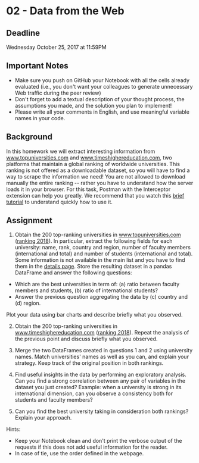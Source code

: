 # 02 - Data from the Web

## Deadline
Wednesday October 25, 2017 at 11:59PM

## Important Notes
* Make sure you push on GitHub your Notebook with all the cells already evaluated (i.e., you don't want your colleagues to generate unnecessary Web traffic during the peer review)
* Don't forget to add a textual description of your thought process, the assumptions you made, and the solution you plan to implement!
* Please write all your comments in English, and use meaningful variable names in your code.

## Background
In this homework we will extract interesting information from www.topuniversities.com and www.timeshighereducation.com, two platforms that maintain a global ranking of worldwide universities. This ranking is not offered as a downloadable dataset, so you will have to find a way to scrape the information we need!
You are not allowed to download manually the entire ranking -- rather you have to understand how the server loads it in your browser. For this task, Postman with the Interceptor extension can help you greatly. We recommend that you watch this [brief tutorial](https://www.youtube.com/watch?v=jBjXVrS8nXs&list=PLM-7VG-sgbtD8qBnGeQM5nvlpqB_ktaLZ&autoplay=1) to understand quickly how to use it.

## Assignment
1. Obtain the 200 top-ranking universities in www.topuniversities.com ([ranking 2018](https://www.topuniversities.com/university-rankings/world-university-rankings/2018)). In particular, extract the following fields for each university: name, rank, country and region, number of faculty members (international and total) and number of students (international and total). Some information is not available in the main list and you have to find them in the [details page](https://www.topuniversities.com/universities/ecole-polytechnique-fédérale-de-lausanne-epfl).
  Store the resulting dataset in a pandas DataFrame and answer the following questions:
- Which are the best universities in term of: (a) ratio between faculty members and students, (b) ratio of international students?
- Answer the previous question aggregating the data by (c) country and (d) region.

Plot your data using bar charts and describe briefly what you observed.

2. Obtain the 200 top-ranking universities in www.timeshighereducation.com ([ranking 2018](http://timeshighereducation.com/world-university-rankings/2018/world-ranking)). Repeat the analysis of the previous point and discuss briefly what you observed.

3. Merge the two DataFrames created in questions 1 and 2 using university names. Match universities' names as 
   well as you can, and explain your strategy. Keep track of the original position in both rankings.

4. Find useful insights in the data by performing an exploratory analysis. Can you find a strong correlation between any pair of variables in the dataset you just created? Example: when a university is strong in its international dimension, can you observe a consistency both for students and faculty members?

5. Can you find the best university taking in consideration both rankings? Explain your approach.

Hints:
- Keep your Notebook clean and don't print the verbose output of the requests if this does not add useful information for the reader.
- In case of tie, use the order defined in the webpage.
